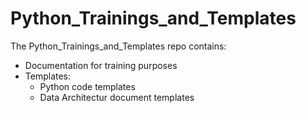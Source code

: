 # Python_Trainings_and_Templates

The Python_Trainings_and_Templates repo contains:
- Documentation for training purposes
- Templates:
  - Python code templates
  - Data Architectur document templates
